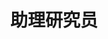 ---
category: teachers
order: 5
image: members/teachers/xushaowen.jpg
name: 徐少文
title: 助理研究员
research: 云计算安全、虚拟化安全
---